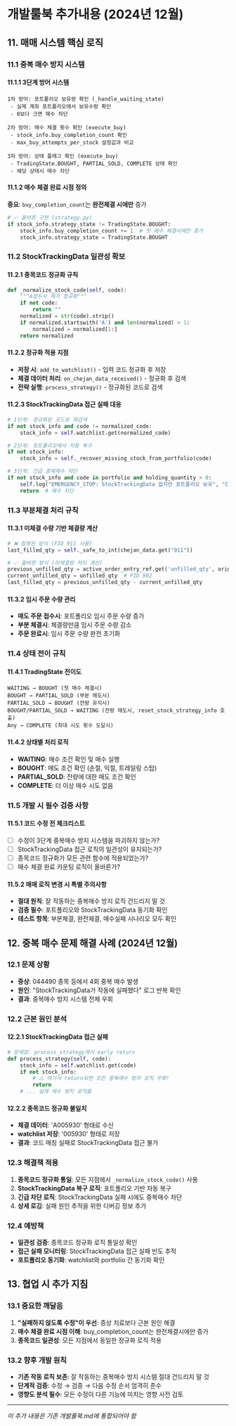 # 개발룰북 추가내용 (2024년 12월)

## 11. 매매 시스템 핵심 로직

### 11.1 중복 매수 방지 시스템

#### 11.1.1 3단계 방어 시스템
```
1차 방어: 포트폴리오 보유량 확인 (_handle_waiting_state)
 - 실제 계좌 포트폴리오에서 보유수량 확인
 - 0보다 크면 매수 차단

2차 방어: 매수 체결 횟수 확인 (execute_buy)
 - stock_info.buy_completion_count 확인
 - max_buy_attempts_per_stock 설정값과 비교

3차 방어: 상태 플래그 확인 (execute_buy)
 - TradingState.BOUGHT, PARTIAL_SOLD, COMPLETE 상태 확인
 - 해당 상태시 매수 차단
```

#### 11.1.2 매수 체결 완료 시점 정의
**중요**: `buy_completion_count`는 **완전체결 시에만** 증가
```python
# ✅ 올바른 구현 (strategy.py)
if stock_info.strategy_state != TradingState.BOUGHT:
    stock_info.buy_completion_count += 1  # 첫 매수 체결시에만 증가
    stock_info.strategy_state = TradingState.BOUGHT
```

### 11.2 StockTrackingData 일관성 확보

#### 11.2.1 종목코드 정규화 규칙
```python
def _normalize_stock_code(self, code):
    """A접두사 제거 정규화"""
    if not code:
        return ""
    normalized = str(code).strip()
    if normalized.startswith('A') and len(normalized) > 1:
        normalized = normalized[1:]
    return normalized
```

#### 11.2.2 정규화 적용 지점
- **저장 시**: `add_to_watchlist()` - 입력 코드 정규화 후 저장
- **체결 데이터 처리**: `on_chejan_data_received()` - 정규화 후 검색
- **전략 실행**: `process_strategy()` - 정규화된 코드로 검색

#### 11.2.3 StockTrackingData 접근 실패 대응
```python
# 1단계: 정규화된 코드로 재검색
if not stock_info and code != normalized_code:
    stock_info = self.watchlist.get(normalized_code)

# 2단계: 포트폴리오에서 자동 복구
if not stock_info:
    stock_info = self._recover_missing_stock_from_portfolio(code)

# 3단계: 긴급 중복매수 차단
if not stock_info and code in portfolio and holding_quantity > 0:
    self.log("EMERGENCY_STOP: StockTrackingData 없지만 포트폴리오 보유", "CRITICAL")
    return  # 매수 차단
```

### 11.3 부분체결 처리 규칙

#### 11.3.1 미체결 수량 기반 체결량 계산
```python
# ❌ 잘못된 방식 (FID 911 사용)
last_filled_qty = self._safe_to_int(chejan_data.get("911"))

# ✅ 올바른 방식 (미체결량 차이 계산)
previous_unfilled_qty = active_order_entry_ref.get('unfilled_qty', original_order_qty)
current_unfilled_qty = unfilled_qty  # FID 902
last_filled_qty = previous_unfilled_qty - current_unfilled_qty
```

#### 11.3.2 임시 주문 수량 관리
- **매도 주문 접수시**: 포트폴리오 임시 주문 수량 증가
- **부분 체결시**: 체결량만큼 임시 주문 수량 감소
- **주문 완료시**: 임시 주문 수량 완전 초기화

### 11.4 상태 전이 규칙

#### 11.4.1 TradingState 전이도
```
WAITING → BOUGHT (첫 매수 체결시)
BOUGHT → PARTIAL_SOLD (부분 매도시)
PARTIAL_SOLD → BOUGHT (잔량 유지시)
BOUGHT/PARTIAL_SOLD → WAITING (전량 매도시, reset_stock_strategy_info 호출)
Any → COMPLETE (최대 시도 횟수 도달시)
```

#### 11.4.2 상태별 처리 로직
- **WAITING**: 매수 조건 확인 및 매수 실행
- **BOUGHT**: 매도 조건 확인 (손절, 익절, 트레일링 스탑)
- **PARTIAL_SOLD**: 잔량에 대한 매도 조건 확인
- **COMPLETE**: 더 이상 매수 시도 없음

### 11.5 개발 시 필수 검증 사항

#### 11.5.1 코드 수정 전 체크리스트
- [ ] 수정이 3단계 중복매수 방지 시스템을 파괴하지 않는가?
- [ ] StockTrackingData 접근 로직의 일관성이 유지되는가?
- [ ] 종목코드 정규화가 모든 관련 함수에 적용되었는가?
- [ ] 매수 체결 완료 카운팅 로직이 올바른가?

#### 11.5.2 매매 로직 변경 시 특별 주의사항
- **절대 원칙**: 잘 작동하는 중복매수 방지 로직 건드리지 말 것
- **검증 필수**: 포트폴리오와 StockTrackingData 동기화 확인
- **테스트 항목**: 부분체결, 완전체결, 매수실패 시나리오 모두 확인

## 12. 중복 매수 문제 해결 사례 (2024년 12월)

### 12.1 문제 상황
- **증상**: 044490 종목 등에서 4회 중복 매수 발생
- **원인**: "StockTrackingData가 작동에 실패했다" 로그 반복 확인
- **결과**: 중복매수 방지 시스템 전체 우회

### 12.2 근본 원인 분석
#### 12.2.1 StockTrackingData 접근 실패
```python
# 문제점: process_strategy에서 early return
def process_strategy(self, code):
    stock_info = self.watchlist.get(code)
    if not stock_info:
        # ⚠️ 여기서 return되면 모든 중복매수 방지 로직 우회!
        return
    # ... 실제 매수 방지 로직들
```

#### 12.2.2 종목코드 정규화 불일치
- **체결 데이터**: 'A005930' 형태로 수신
- **watchlist 저장**: '005930' 형태로 저장
- **결과**: 코드 매칭 실패로 StockTrackingData 접근 불가

### 12.3 해결책 적용
1. **종목코드 정규화 통일**: 모든 지점에서 `_normalize_stock_code()` 사용
2. **StockTrackingData 복구 로직**: 포트폴리오 기반 자동 복구
3. **긴급 차단 로직**: StockTrackingData 실패 시에도 중복매수 차단
4. **상세 로깅**: 실패 원인 추적을 위한 디버깅 정보 추가

### 12.4 예방책
- **일관성 검증**: 종목코드 정규화 로직 통일성 확인
- **접근 실패 모니터링**: StockTrackingData 접근 실패 빈도 추적
- **포트폴리오 동기화**: watchlist와 portfolio 간 동기화 확인

## 13. 협업 시 추가 지침

### 13.1 중요한 깨달음
1. **"실패하지 않도록 수정"이 우선**: 증상 치료보다 근본 원인 해결
2. **매수 체결 완료 시점 이해**: buy_completion_count는 완전체결시에만 증가
3. **종목코드 일관성**: 모든 지점에서 동일한 정규화 로직 적용

### 13.2 향후 개발 원칙
- **기존 작동 로직 보존**: 잘 작동하는 중복매수 방지 시스템 절대 건드리지 말 것
- **단계적 검증**: 수정 → 검증 → 다음 수정 순서 엄격히 준수
- **영향도 분석 필수**: 모든 수정이 다른 기능에 미치는 영향 사전 검토

---
*이 추가 내용은 기존 개발룰북.md에 통합되어야 함*